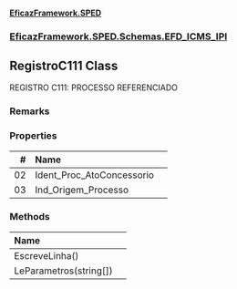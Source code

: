 #### [EficazFramework.SPED](EficazFrameworkSPED.md 'EficazFramework SPED')
### [EficazFramework.SPED.Schemas.EFD_ICMS_IPI](EficazFramework.SPED.Schemas.EFD_ICMS_IPI.md 'EficazFramework.SPED.Schemas.EFD_ICMS_IPI')

## RegistroC111 Class

REGISTRO C111: PROCESSO REFERENCIADO

### Remarks
### Properties

| # | Name | |
| ---: | :--- | :--- |
| 02 | Ident_Proc_AtoConcessorio |  |
| 03 | Ind_Origem_Processo |  |
### Methods

| Name | |
| :--- | :--- |
| EscreveLinha() |  |
| LeParametros(string[]) |  |
